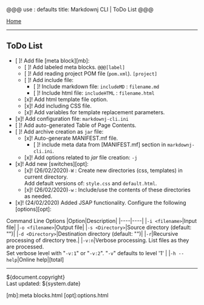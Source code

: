@@@
use : defaults
title: Markdownj CLI | ToDo List
@@@

[Home]

---

## ToDo List


- [ ]! Add file [meta block][mb]:
    - [ ]! Add labeled meta blocks. `@@@[label]`
    - [ ]! Add reading project POM file (`pom.xml`). `[project]`
    - [ ]! Add include file:
        - [ ]! Include markdown file: `includeMD` : `filename.md`
        - [ ]! Include html file: `includeHTML` : `filename.html`
    - [x]! Add html template file option.
    - [x]! Add including CSS file.
    - [x]! Add variables for template replacement parameters.
- [x]! Add configuration file: `markdownj-cli.ini`
- [ ]! Add auto-generated Table of Page Contents.
- [ ]! Add archive creation as `jar` file:
    - [x]! Auto-generate MANIFEST.mf file.
        - [ ]! include meta data from [MANIFEST.mf] section in `markdownj-cli.ini`.
    - [x]! Add options related to _jar_ file creation: `-j`
- [x]! Add new [switches][opt]:
    - [x]! (26/02/2020)`-W` : Create new directories (css, templates) in current directory.  
Add default versions of: `style.css` and `default.html`.
    - [x]! (26/02/2020)`-w` : Include/use the contents of these directories as needed.
- [x]! (24/02/2020) Added JSAP functionality. Configure the following [options][opt]:
    
Command Line Options
|Option|Description|
|----|----|
|`-i <filename>`|Input file|
|`-o <filename>`|Output file|
|`-s <Directory>`|Source directory (default: "")|
|`-d <Directory>`|Destination directory (default: "")|
|`-r`|Recursive processing of directory tree.|
|`-v:n`|Verbose processing.  List files as they are processed.<br>Set verbose level with "`-v:1`" or "`-v:2`".  "`-v`" defaults to level '1' |
|`-h --help`|Online help|[total]



---
${document.copyright}  
Last updated: ${system.date}

[Home]:index.html
[mb]:meta blocks.html
[opt]:options.html

